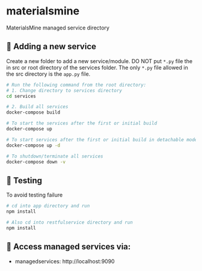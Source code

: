 # materialsmine
MaterialsMine managed service directory

## :high_brightness: Adding a new service
Create a new folder to add a new service/module. DO NOT put `*.py` file the in src or root directory of the services folder. The only `*.py` file allowed in the src directory is the `app.py` file.


```bash
# Run the following command from the root directory:
# 1. Change directory to services directory
cd services

# 2. Build all services 
docker-compose build

# To start the services after the first or initial build
docker-compose up

# To start services after the first or initial build in detachable mode
docker-compose up -d

# To shutdown/terminate all services
docker-compose down -v
```

## :high_brightness: Testing
To avoid testing failure
```bash
# cd into app directory and run
npm install

# Also cd into restfulservice directory and run
npm install
```

## :high_brightness: Access managed services via:
- managedservices: http://localhost:9090
